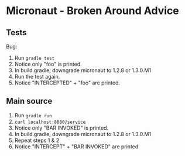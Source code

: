 # Micronaut - Broken Around Advice

## Tests

Bug:

1. Run `gradle test`
2. Notice only "foo" is printed.
3. In build.gradle, downgrade micronaut to 1.2.8 or 1.3.0.M1
4. Run the test again.
5. Notice "INTERCEPTED" + "foo" are printed.

## Main source

1. Run `gradle run`
2. `curl localhost:8080/service`
3. Notice only "BAR INVOKED" is printed.
4. In build.gradle, downgrade micronaut to 1.2.8 or 1.3.0.M1
5. Repeat steps 1 & 2
6. Notice "INTERCEPT" + "BAR INVOKED" are printed
